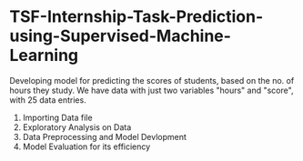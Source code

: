 # TSF-Internship-Task-Prediction-using-Supervised-Machine-Learning

Developing model for predicting the scores of students, based on the no. of hours they study. 
We have data with just two variables "hours" and "score", with 25 data entries. 

1. Importing Data file
2. Exploratory Analysis on Data
3. Data Preprocessing and Model Devlopment
4. Model Evaluation for its efficiency 
